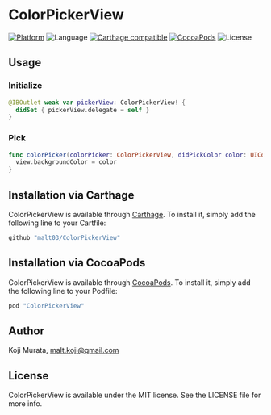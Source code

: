 # ColorPickerView

[![Platform](https://img.shields.io/cocoapods/p/ColorPickerView.svg?style=flat)](http://cocoapods.org/pods/ColorPickerView)
![Language](https://img.shields.io/badge/language-Swift%202.2-orange.svg)
[![Carthage compatible](https://img.shields.io/badge/Carthage-compatible-4BC51D.svg?ColorPickerViewstyle=flat)](https://github.com/Carthage/Carthage)
[![CocoaPods](https://img.shields.io/cocoapods/v/ColorPickerView.svg?style=flat)](http://cocoapods.org/pods/ColorPickerView)
![License](https://img.shields.io/github/license/malt03/ColorPickerView.svg?style=flat)

## Usage

### Initialize
```swift
@IBOutlet weak var pickerView: ColorPickerView! {
  didSet { pickerView.delegate = self }
}
```

### Pick
```swift
func colorPicker(colorPicker: ColorPickerView, didPickColor color: UIColor, touchPoint point: CGPoint) {
  view.backgroundColor = color
}
```

## Installation via Carthage

ColorPickerView is available through [Carthage](https://github.com/Carthage/Carthage). To install
it, simply add the following line to your Cartfile:

```ruby
github "malt03/ColorPickerView"
```

## Installation via CocoaPods

ColorPickerView is available through [CocoaPods](http://cocoapods.org). To install
it, simply add the following line to your Podfile:

```ruby
pod "ColorPickerView"
```

## Author

Koji Murata, malt.koji@gmail.com

## License

ColorPickerView is available under the MIT license. See the LICENSE file for more info.
